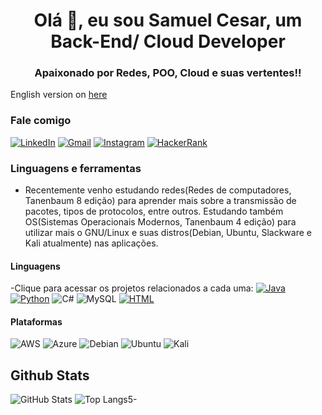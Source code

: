 <h1 align="center">Olá 👋, eu sou Samuel Cesar, um Back-End/ Cloud  Developer</h1>
<h3 align="center">Apaixonado por Redes, POO, Cloud e suas vertentes!!</h3>

English version on [here](https://github.com/zzSJzz/zzSJzz/blob/main/EnglishVersion)

### Fale comigo
[![LinkedIn](https://img.shields.io/badge/LinkedIn-0077B5?style=for-the-badge&logo=linkedin&logoColor=white)](https://www.linkedin.com/in/samuel-cesar-193275219/)
[![Gmail](https://img.shields.io/badge/Gmail-D14836?style=for-the-badge&logo=gmail&logoColor=white)](mailto:samueljc003@gmail.com/)
[![Instagram](https://img.shields.io/badge/Instagram-E4405F?style=for-the-badge&logo=instagram&logoColor=white)](https://www.instagram.com/samueljc15/)
[![HackerRank](https://img.shields.io/badge/-Hackerrank-2EC866?style=for-the-badge&logo=HackerRank&logoColor=white)](https://www.hackerrank.com/samueljc003)

### Linguagens e ferramentas
- Recentemente venho estudando redes(Redes de computadores, Tanenbaum 8 edição) para aprender mais sobre a transmissão de pacotes, tipos de protocolos, entre outros. Estudando também OS(Sistemas Operacionais Modernos, Tanenbaum 4 edição) para utilizar mais o GNU/Linux e suas distros(Debian, Ubuntu, Slackware e Kali atualmente) nas aplicações.

#### Linguagens
-Clique para acessar os projetos relacionados a cada uma:
[![Java](https://img.shields.io/badge/Java-ED8B00?style=for-the-badge&logo=openjdk&logoColor=white)](https://github.com/zzSJzz/java-sintaxTraining)
[![Python](https://img.shields.io/badge/Python-3776AB?style=for-the-badge&logo=python&logoColor=white)](https://github.com/zzSJzz/pythonprojects)
![C#](https://img.shields.io/badge/C%23-239120?style=for-the-badge&logo=c-sharp&logoColor=white)
![MySQL](https://img.shields.io/badge/MySQL-00000F?style=for-the-badge&logo=mysql&logoColor=white)
[![HTML](https://img.shields.io/badge/HTML5-E34F26?style=for-the-badge&logo=html5&logoColor=white)](https://github.com/zzSJzz/Html-Css-JS)


#### Plataformas
![AWS](https://img.shields.io/badge/Amazon_AWS-232F3E?style=for-the-badge&logo=amazon-aws&logoColor=white)
![Azure](https://img.shields.io/badge/Microsoft_Azure-0089D6?style=for-the-badge&logo=microsoft-azure&logoColor=white)
![Debian]( https://img.shields.io/badge/Debian-A81D33?style=for-the-badge&logo=debian&logoColor=white)
![Ubuntu](https://img.shields.io/badge/Ubuntu-E95420?style=for-the-badge&logo=ubuntu&logoColor=white)
![Kali](https://img.shields.io/badge/Kali_Linux-557C94?style=for-the-badge&logo=kali-linux&logoColor=white)


## Github Stats
![GitHub Stats](https://github-readme-stats.vercel.app/api?username=zzSJzz&theme=transparent&bg_color=013&border_color=30A3DC&show_icons=true&icon_color=30A3DC&title_color=E94D5F&text_color=FFF)
![Top Langs](https://github-readme-stats-git-masterrstaa-rickstaa.vercel.app/api/top-langs/?username=zzSJzz&layout=compact&bg_color=013&border_color=30A3DC&title_color=E94D5F&text_color=FFF)5-
